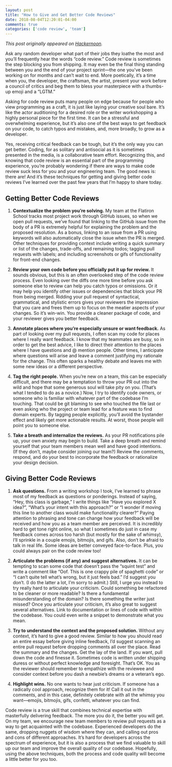 ```yaml
---
layout: post
title: "How to Give and Get Better Code Reviews"
date: 2018-08-04T12:20:01-04:00
comments: true
categories: ['code review', 'team']
---
```


_This post originally appeared on
[Hackernoon](https://hackernoon.com/how-to-give-and-get-better-code-reviews-e011c3cda55e)._

Ask any random developer what part of their jobs they loathe the most and you’ll frequently hear the words “code review.” Code review is sometimes the step blocking you from shipping. It may even be the final thing standing between you and the end of your project sprint—the one you’ve been working on for months and can’t wait to end. More poetically, it’s a time when you, the developer, the craftsman, the artist, present your work before a council of critics and beg them to bless your masterpiece with a thumbs-up emoji and a “LGTM.”

Asking for code review puts many people on edge because for people who view programming as a craft, it is just like laying your creative soul bare. It’s like the actor auditioning for a desired role or the writer workshopping a highly personal piece for the first time. It can be a stressful and overwhelming experience, but it’s also one of the best ways to get feedback on your code, to catch typos and mistakes, and, more broadly, to grow as a developer.

Yes, receiving critical feedback can be tough, but it’s the only way you can get better. Coding, for as solitary and antisocial as it is sometimes presented in the media, is a collaborative team effort. Recognizing this, and knowing that code review is an essential part of the programming experience, you’re probably wondering if there are ways to make code review suck less for you and your engineering team. The good news is: there are! And it’s these techniques for getting and giving better code reviews I’ve learned over the past few years that I’m happy to share today.

## Getting Better Code Reviews

1. **Contextualize the problem you’re solving.** My team at the Flatiron School tracks most project work through GitHub issues, so when we open pull requests, we’ve found that linking to the GitHub issue from the body of a PR is extremely helpful for explaining the problem and the proposed resolution. As a bonus, linking to an issue from a PR using keywords will also automatically close the issue when the PR is merged. Other techniques for providing context include writing a quick summary or list of the changes, trade-offs, and remaining todos; tagging pull requests with labels; and including screenshots or gifs of functionality for front-end changes.

2. **Review your own code before you officially put it up for review.** It sounds obvious, but this is an often overlooked step of the code review process. Even looking over the diffs one more time before you ask someone else to review can help you catch typos or omissions. Or it may help you identify other issues or dependencies that block your PR from being merged. Ridding your pull request of syntactical, grammatical, and stylistic errors gives your reviewers the impression that you care and frees them up to focus on the meatier aspects of your changes. So it’s win-win. You provide a cleaner package of code, and your reviewer gives you better feedback.

3. **Annotate places where you’re especially unsure or want feedback.** As part of looking over my pull requests, I often scan my code for places where I really want feedback. I know that my teammates are busy, so in order to get the best advice, I like to direct their attention to the places where I have questions and @ mention people. Other times, I anticipate where questions will arise and leave a comment justifying my rationale for the change. This often sparks a healthy debate and leaves me with some new ideas or a different perspective.

4. **Tag the right people.** When you’re new on a team, this can be especially difficult, and there may be a temptation to throw your PR out into the wild and hope that some generous soul will take pity on you. (That’s what I tended to do as a novice.) Now, I try to identify code owners, or someone who is familiar with whatever part of the codebase I’m touching. That could be git blaming to see who touched the file last or even asking who the project or team lead for a feature was to find domain experts. By tagging people explicitly, you’ll avoid the bystander effect and likely get more actionable results. At worst, those people will point you to someone else.

5. **Take a breath and internalize the reviews.** As your PR notifications pile up, your own anxiety may begin to build. Take a deep breath and remind yourself that your team members mean well and have good intentions. (If they don’t, maybe consider joining our team?) Review the comments, respond, and do your best to incorporate the feedback or rationalize your design decision.

## Giving Better Code Reviews

1. **Ask questions.** From a writing workshop I took, I’ve learned to phrase most of my feedback as questions or ponderings. Instead of saying, “Hey, this class is garbage,” I write things like “Have you explored X idea?”, “What’s your intent with this approach?” or “I wonder if moving this line to another class would make functionality clearer?” Paying attention to phrasing and tone can change how your feedback will be received and how you as a team member are perceived. It is incredibly hard to get tone right online, so what I sometimes do just in case my feedback comes across too harsh (but mostly for the sake of whimsy), I’ll sprinkle in a couple emojis, bitmojis, and gifs. Also, don’t be afraid to talk in real life. Some ideas are better conveyed face-to-face. Plus, you could always pair on the code review too!

2. **Articulate the problems (if any) and suggest alternatives.** It can be tempting to scan some code that doesn’t pass the “squint test” and write a comment like “Oof. This is one crappy pile of spaghetti code” or “I can’t quite tell what’s wrong, but it just feels bad.” I’d suggest you don’t. (I do the latter a lot, I’m sorry to admit.) Still, I urge you instead to try really hard to articulate your criticism. Could something be refactored to be cleaner or more readable? Is there a fundamental misunderstanding of the domain? Is there something the writer just missed? Once you articulate your criticism, it’s also great to suggest several alternatives. Link to documentation or lines of code with within the codebase. You could even write a snippet to demonstrate what you mean.

3. **Try to understand the context and the proposed solution.** Without any context, it’s hard to give a good review. Similar to how you should read an entire essay before giving inline feedback, I’d suggest scanning an entire pull request before dropping comments all over the place. Read the summary and the changes. Get the lay of the land. If you want, pull down the code and finesse it. Sometimes code is written under shipping duress or without perfect knowledge and foresight. That’s OK. You as the reviewer should remember to empathize with the reviewee and consider context before you dash a newbie’s dreams or a veteran’s ego.

4. **Highlight wins.** No one wants to hear just criticism. If someone has a radically cool approach, recognize them for it! Call it out in the comments, and in this case, definitely celebrate with all the whimsy you want—emojis, bitmojis, gifs, confetti, whatever you can find.

Code review is a true skill that combines technical expertise with masterfully delivering feedback. The more you do it, the better you will get. On my team, we encourage new team members to review pull requests as a way to get acquainted with the codebase. Experienced developers do the same, dropping nuggets of wisdom where they can, and calling out pros and cons of different approaches. It’s hard for developers across the spectrum of experience, but it is also a process that we find valuable to skill up our team and improve the overall quality of our codebase. Hopefully, using the above techniques, both the process and code quality will become a little better for you too.

